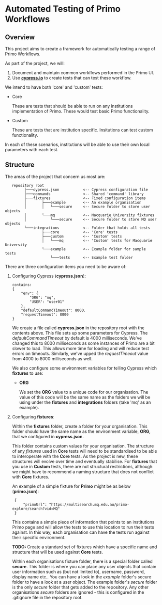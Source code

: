 # Automated Testing of Primo Workflows

## Overview

This project aims to create a framework for automatically testing a range of Primo Workflows.

As part of the project, we will:

1. Document and maintain common workflows performed in the Primo UI.
2. Use [__cypress.io__](https://cypress.io) to create tests that can test these workflow.

We intend to have both 'core' and 'custom' tests:
* Core
  
  These are tests that should be able to run on any institutions implementation of Primo. These would test basic Primo functionality.

* Custom
 
  These are tests that are institution specific. Insitutions can test custom functionality.

    
In each of these scenarios, institutions will be able to use their own local parameters with each test.

## Structure

The areas of the project that concern us most are:

       repository root
             ├───cypress.json           <-- Cypress configuration file
             ├───commands               <-- Shared 'command' library
             ├───fixtures               <-- Fixed configuration items
             │       ├───example        <-- An example organisation
             │       │   └───secure     <-- Secure folder to store user objects
             │       └───mq             <-- Macquarie University fixtures
             │           └───secure     <-- Secure folder to store MQ user objects
             └───integrations           <-- Folder that holds all tests
                     ├───core           <-- 'Core' tests
                     ├───custom         <-- 'Custom' tests
                     │   └───mq         <-- 'Custom' tests for Macquarie University
                     └───example        <-- Example folder for sample tests
                         └───tests      <-- Example test folder


There are three configuration items you need to be aware of:

1. Configuring Cypress (__cypress.json__):

       contains:
       {
           "env": {
               "ORG": "mq",
               "USER": "user01"
           },
           "defaultCommandTimeout": 8000,
           "requestTimeout": 8000
       }

   We create a file called __cypress.json__ in the repository root with the contents above. This file sets up some parameters for Cypress. The _defaultCommandTimeout_ by default is 4000 milliseconds. We've changed this to 8000 milliseconds as some instances of Primo are a bit slower to load. This allows more time for loading and will reduce test errors on timeouts. Similarly, we've upped the _requestTimeout_ value from 4000 to 8000 milliseconds as well.
   
   We also configure some environment variables for telling Cypress which __fixtures__ to use:
   * __ORG__

      We set the __ORG__ value to a unique code for our organisation. The value of this code will be the same name as the folders we will be using under the __fixtures__ and __integrations__ folders (take 'mq' as an example). 

2. Configuring __fixtures__:

    Within the __fixtures__ folder, create a folder for your organisation. This folder should have the same name as the environment variable, __ORG__, that we configured in __cypress.json__.

    This folder contains custom values for your organisation. The structure of any _fixtures_ used in __Core__ tests will need to be standardised to be able to interoperate with the __Core__ tests. As the project is new, these structures will evolve over time and eventually stabilise. For __fixtures__ that you use in __Custom__ tests, there are not structural restrictions, although we might have to recommend a naming structure that does not conflict with __Core__ fixtures.

    An example of a simple fixture for __Primo__ might be as below (__primo.json__):

        {
            "primoUrl": "https://multisearch.mq.edu.au/primo-explore/search?vid=MQ"
        }

    This contains a simple piece of information that points to an institutions Primo page and will allow the tests to use this location to run their tests against. In this way, each organisation can have the tests run against their specific environment.

    __TODO:__ Create a standard set of fixtures which have a specific name and structure that will be used against __Core__ tests.

    Within each organisations fixture folder, there is a special folder called __secure__. This folder is where you can place any user objects that contain user information such as (but not limited to), username, password, display name etc.. You can have a look in the _example_ folder's secure folder to have a look at a user object. The example folder's _secure_ folder is the only _secure_ folder that gets added to the repository. Any other organisations _secure_ folders are ignored - this is configured in the .gitignore file in the repository root.
